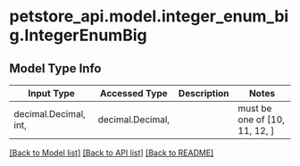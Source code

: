 # petstore_api.model.integer_enum_big.IntegerEnumBig

## Model Type Info
Input Type | Accessed Type | Description | Notes
------------ | ------------- | ------------- | -------------
decimal.Decimal, int,  | decimal.Decimal,  |  |  must be one of [10, 11, 12, ]

[[Back to Model list]](../../README.md#documentation-for-models) [[Back to API list]](../../README.md#documentation-for-api-endpoints) [[Back to README]](../../README.md)

